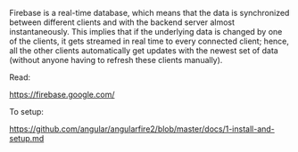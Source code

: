 Firebase is a real-time database, which means that the data is synchronized between different clients and with the backend server almost instantaneously. This implies that if the underlying data is changed by one of the clients, it gets streamed in real time to every connected client; hence, all the other clients automatically get updates with the newest set of data (without anyone having to refresh these clients manually).



Read:

https://firebase.google.com/

To setup:

https://github.com/angular/angularfire2/blob/master/docs/1-install-and-setup.md

